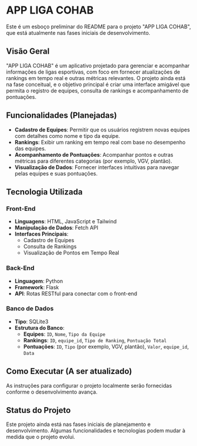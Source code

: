 
# APP LIGA COHAB

Este é um esboço preliminar do README para o projeto "APP LIGA COHAB", que está atualmente nas fases iniciais de desenvolvimento.

## Visão Geral

"APP LIGA COHAB" é um aplicativo projetado para gerenciar e acompanhar informações de ligas esportivas, com foco em fornecer atualizações de rankings em tempo real e outras métricas relevantes. O projeto ainda está na fase conceitual, e o objetivo principal é criar uma interface amigável que permita o registro de equipes, consulta de rankings e acompanhamento de pontuações.

## Funcionalidades (Planejadas)

- **Cadastro de Equipes**: Permitir que os usuários registrem novas equipes com detalhes como nome e tipo da equipe.
- **Rankings**: Exibir um ranking em tempo real com base no desempenho das equipes.
- **Acompanhamento de Pontuações**: Acompanhar pontos e outras métricas para diferentes categorias (por exemplo, VGV, plantão).
- **Visualização de Dados**: Fornecer interfaces intuitivas para navegar pelas equipes e suas pontuações.

## Tecnologia Utilizada

### Front-End
- **Linguagens**: HTML, JavaScript e Tailwind
- **Manipulação de Dados**: Fetch API
- **Interfaces Principais**:
  - Cadastro de Equipes
  - Consulta de Rankings
  - Visualização de Pontos em Tempo Real

### Back-End
- **Linguagem**: Python
- **Framework**: Flask
- **API**: Rotas RESTful para conectar com o front-end

### Banco de Dados
- **Tipo**: SQLite3
- **Estrutura do Banco**:
  - **Equipes**: `ID`, `Nome`, `Tipo da Equipe`
  - **Rankings**: `ID`, `equipe_id`, `Tipo de Ranking`, `Pontuação Total`
  - **Pontuações**: `ID`, `Tipo` (por exemplo, VGV, plantão), `Valor`, `equipe_id`, `Data`

## Como Executar (A ser atualizado)

As instruções para configurar o projeto localmente serão fornecidas conforme o desenvolvimento avança.

## Status do Projeto

Este projeto ainda está nas fases iniciais de planejamento e desenvolvimento. Algumas funcionalidades e tecnologias podem mudar à medida que o projeto evolui.
